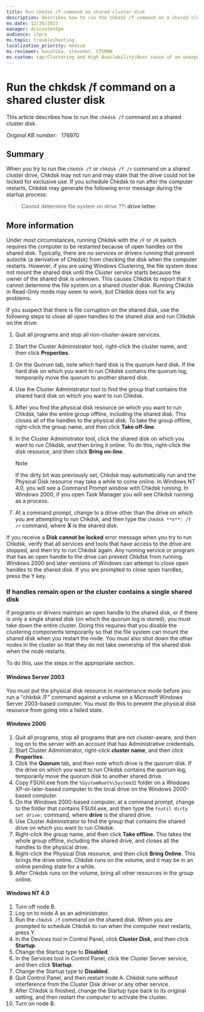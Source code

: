 ```yaml
---
title: Run chkdsk /f command on shared cluster disk
description: Describes how to run the chkdsk /f command on a shared cluster disk.
ms.date: 12/26/2023
manager: dcscontentpm
audience: itpro
ms.topic: troubleshooting
localization_priority: medium
ms.reviewer: kaushika, stevemat, CTIMON
ms.custom: sap:Clustering and High Availability\Root cause of an unexpected failover, csstroubleshoot
---
```

# Run the chkdsk /f command on a shared cluster disk

This article describes how to run the `chkdsk /f` command on a shared cluster disk.

_Original KB number:_ &nbsp; 176970

## Summary

When you try to run the `chkdsk /f` or `chkdsk /f /r` command on a shared cluster drive, Chkdsk may not run and may state that the drive could not be locked for exclusive use. If you schedule Chkdsk to run after the computer restarts, Chkdsk may generate the following error message during the startup process:

> Cannot determine file system on drive \??\ **drive letter**.

## More information

Under most circumstances, running Chkdsk with the `/F` or `/R` switch requires the computer to be restarted because of open handles on the shared disk. Typically, there are no services or drivers running that prevent autochk (a derivative of Chkdsk) from checking the disk when the computer restarts. However, if you are using Windows Clustering, the file system does not mount the shared disk until the Cluster service starts because the owner of the shared disk is unknown. This causes Chkdsk to report that it cannot determine the file system on a shared cluster disk. Running Chkdsk in Read-Only mode may seem to work, but Chkdsk does not fix any problems.

If you suspect that there is file corruption on the shared disk, use the following steps to close all open handles to the shared disk and run Chkdsk on the drive:

1. Quit all programs and stop all non-cluster-aware services.
2. Start the Cluster Administrator tool, right-click the cluster name, and then click **Properties**.
3. On the Quorum tab, note which hard disk is the quorum hard disk. If the hard disk on which you want to run Chkdsk contains the quorum log, temporarily move the quorum to another shared disk.
4. Use the Cluster Administrator tool to find the group that contains the shared hard disk on which you want to run Chkdsk.
5. After you find the physical disk resource on which you want to run Chkdsk, take the entire group offline, including the shared disk. This closes all of the handles to the physical disk. To take the group offline, right-click the group name, and then click **Take off-line**.
6. In the Cluster Administrator tool, click the shared disk on which you want to run Chkdsk, and then bring it online. To do this, right-click the disk resource, and then click **Bring on-line**.

    > [!NOTE]
    > If the dirty bit was previously set, Chkdsk may automatically run and the Physical Disk resource may take a while to come online. In Windows NT 4.0, you will see a Command Prompt window with Chkdsk running. In Windows 2000, if you open Task Manager you will see Chkdsk running as a process.

7. At a command prompt, change to a drive other than the drive on which you are attempting to run Chkdsk, and then type the `chkdsk **x**: /f /r` command, where **X** is the shared disk.

If you receive a **Disk cannot be locked** error message when you try to run Chkdsk, verify that all services and tools that have access to the drive are stopped, and then try to run Chkdsk again. Any running service or program that has an open handle to the drive can prevent Chkdsk from running. Windows 2000 and later versions of Windows can attempt to close open handles to the shared disk. If you are prompted to close open handles, press the Y key.

### If handles remain open or the cluster contains a single shared disk

If programs or drivers maintain an open handle to the shared disk, or if there is only a single shared disk (on which the quorum log is stored), you must take down the entire cluster. Doing this requires that you disable the clustering components temporarily so that the file system can mount the shared disk when you restart the node. You must also shut down the other nodes in the cluster so that they do not take ownership of the shared disk when the node restarts.

To do this, use the steps in the appropriate section.

#### Windows Server 2003

You must put the physical disk resource in maintenance mode before you run a "chkdsk /F" command against a volume on a Microsoft Windows Server 2003-based computer. You must do this to prevent the physical disk resource from going into a failed state.

#### Windows 2000

1. Quit all programs, stop all programs that are not cluster-aware, and then log on to the server with an account that has Administrative credentials.
2. Start Cluster Administrator, right-click **cluster name**, and then click **Properties**.
3. Click the **Quorum** tab, and then note which drive is the quorum disk. If the drive on which you want to run Chkdsk contains the quorum log, temporarily move the quorum disk to another shared drive.
4. Copy FSUtil.exe from the `%SystemRoot%\System32` folder on a Windows XP-or-later-based computer to the local drive on the Windows 2000-based computer.
5. On the Windows 2000-based computer, at a command prompt, change to the folder that contains FSUtil.exe, and then type the `fsutil dirty set drive:` command, where **drive** is the shared drive.
6. Use Cluster Administrator to find the group that contains the shared drive on which you want to run Chkdsk.
7. Right-click the group name, and then click **Take offline**. This takes the whole group offline, including the shared drive, and closes all the handles to the physical drive.
8. Right-click the Physical Disk resource, and then click **Bring Online**. This brings the drive online. Chkdsk runs on the volume, and it may be in an online pending state for a while.
9. After Chkdsk runs on the volume, bring all other resources in the group online.

#### Windows NT 4.0

1. Turn off node B.
2. Log on to node A as an administrator.
3. Run the `chkdsk /f` command on the shared disk. When you are prompted to schedule Chkdsk to run when the computer next restarts, press Y.
4. In the Devices tool in Control Panel, click **Cluster Disk**, and then click **Startup**.
5. Change the Startup type to **Disabled**.
6. In the Services tool in Control Panel, click the Cluster Server service, and then click **Startup**.
7. Change the Startup type to **Disabled**.
8. Quit Control Panel, and then restart node A. Chkdsk runs without interference from the Cluster Disk driver or any other service.
9. After Chkdsk is finished, change the Startup type back to its original setting, and then restart the computer to activate the cluster.
10. Turn on node B.
